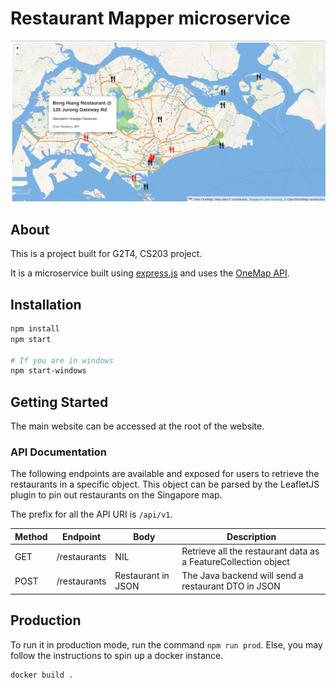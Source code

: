 # Restaurant Mapper microservice

![Screenshot of restaurant mapper](webpage.png)

## About

This is a project built for G2T4, CS203 project.

It is a microservice built using [express.js](https://expressjs.com/) and uses the [OneMap API](https://www.onemap.gov.sg/docs/).

## Installation

```bash
npm install
npm start

# If you are in windows
npm start-windows
```

## Getting Started

The main website can be accessed at the root of the website.

### API Documentation

The following endpoints are available and exposed for users to retrieve the restaurants in a specific object. This object can be parsed by the LeafletJS plugin to pin out restaurants on the Singapore map.

The prefix for all the API URI is `/api/v1`.

| Method | Endpoint     | Body               | Description                                                    |
| ------ | ------------ | ------------------ | -------------------------------------------------------------- |
| GET    | /restaurants | NIL                | Retrieve all the restaurant data as a FeatureCollection object |
| POST   | /restaurants | Restaurant in JSON | The Java backend will send a restaurant DTO in JSON            |

## Production

To run it in production mode, run the command `npm run prod`. Else, you may follow the instructions to spin up a docker instance.

```bash
docker build .
```
